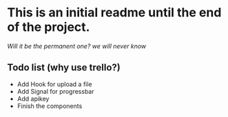 # This is an initial readme until the end of the project.

_Will it be the permanent one? we will never know_

## Todo list (why use trello?)

- Add Hook for upload a file
- Add Signal for progressbar
- Add apikey
- Finish the components
